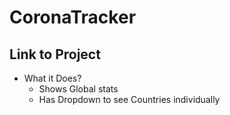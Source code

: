 # CoronaTracker

## Link to Project

* What it Does?
  * Shows Global stats
  * Has Dropdown to see Countries individually